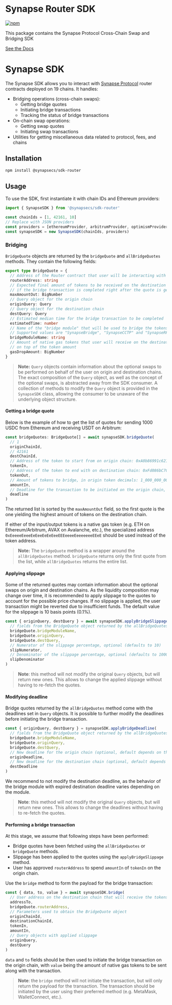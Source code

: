 # Synapse Router SDK

[![npm](https://img.shields.io/npm/v/%40synapsecns%2Fsdk-router?style=flat-square)](https://www.npmjs.com/package/@synapsecns/sdk-router)

This package contains the Synapse Protocol Cross-Chain Swap and Bridging SDK

[See the Docs](https://synapserouter.gitbook.io/bridge-sdk-2)

# Synapse SDK

The Synapse SDK allows you to interact with [Synapse Protocol](https://synapseprotocol.com/) router contracts deployed on 19 chains. It handles:

- Bridging operations (cross-chain swaps):
  - Getting bridge quotes
  - Initiating bridge transactions
  - Tracking the status of bridge transactions
- On-chain swap operations:
  - Getting swap quotes
  - Initiating swap transactions
- Utilities for getting miscellaneous data related to protocol, fees, and chains

## Installation

```bash
npm install @synapsecs/sdk-router
```

## Usage

To use the SDK, first instantiate it with chain IDs and Ethereum providers:

```ts
import { SynapseSDK } from '@synapsecs/sdk-router'

const chainIds = [1, 42161, 10]
// Replace with JSON providers
const providers = [ethereumProvider, arbitrumProvider, optimismProvider]
const synapseSDK = new SynapseSDK(chainIds, providers)
```

### Bridging

`BridgeQuote` objects are returned by the `bridgeQuote` and `allBridgeQuotes` methods. They contain the following fields:

```ts
export type BridgeQuote = {
  // Address of the Router contract that user will be interacting with
  routerAddress: string
  // Expected final amount of tokens to be received on the destination chain by the user,
  // if the bridge transaction is completed right after the quote is generated
  maxAmountOut: BigNumber
  // Query object for the origin chain
  originQuery: Query
  // Query object for the destination chain
  destQuery: Query
  // Estimated median time for the bridge transaction to be completed
  estimatedTime: number
  // Name of the "bridge module" that will be used to bridge the tokens.
  // Supported values are "SynapseBridge", "SynapseCCTP" and "SynapseRFQ"
  bridgeModuleName: string
  // Amount of native gas tokens that user will receive on the destination chain
  // on top of the token amount
  gasDropAmount: BigNumber
}
```

> **Note:** `Query` objects contain information about the optional swaps to be performed on behalf of the user on origin and destination chains. The exact composition of the `Query` object, as well as the concept of the optional swaps, is abstracted away from the SDK consumer.
> A collection of methods to modify the `Query` object is provided in the `SynapseSDK` class, allowing the consumer to be unaware of the underlying object structure.

#### Getting a bridge quote

Below is the example of how to get the list of quotes for sending 1000 USDC from Ethereum and receiving USDT on Arbitrum:

```ts
const bridgeQuotes: BridgeQuote[] = await synapseSDK.bridgeQuote(
  // 1
  originChainId,
  // 42161
  destChainId,
  // Address of the token to start from on origin chain: 0xA0b86991c6218b36c1d19D4a2e9Eb0cE3606eB48
  tokenIn,
  // Address of the token to end with on destination chain: 0xFd086bC7CD5C481DCC9C85ebE478A1C0b69FCbb9
  tokenOut,
  // Amount of tokens to bridge, in origin token decimals: 1_000_000_000
  amountIn,
  // Deadline for the transaction to be initiated on the origin chain, in seconds (optional)
  deadline
)
```

The returned list is sorted by the `maxAmountOut` field, so the first quote is the one yielding the highest amount of tokens on the destination chain.

If either of the input/output tokens is a native gas token (e.g. ETH on Ethereum/Arbitrum, AVAX on Avalanche, etc.), the specialized address `0xEeeeeEeeeEeEeeEeEeEeeEEEeeeeEeeeeeeeEEeE` should be used instead of the token address.

> **Note:** The `bridgeQuote` method is a wrapper around the `allBridgeQuotes` method. `bridgeQuote` returns only the first quote from the list, while `allBridgeQuotes` returns the entire list.

#### Applying slippage

Some of the returned quotes may contain information about the optional swaps on origin and destination chains. As the liquidity composition may change over time, it is recommended to apply slippage to the quotes to account for the possible price changes. If no slippage is applied, the user transaction might be reverted due to insufficient funds. The default value for the slippage is 10 basis points (0.1%).

```ts
const { originQuery, destQuery } = await synapseSDK.applyBridgeSlippage(
  // fields from the BridgeQuote object returned by the allBridgeQuotes method
  bridgeQuote.bridgeModuleName,
  bridgeQuote.originQuery,
  bridgeQuote.destQuery,
  // Numerator of the slippage percentage, optional (defaults to 10)
  slipNumerator,
  // Denominator of the slippage percentage, optional (defaults to 10000)
  slipDenominator
)
```

> **Note**: this method will not modify the original `Query` objects, but will return new ones. This allows to change the applied slippage without having to re-fetch the quotes.

#### Modifying deadline

Bridge quotes returned by the `allBridgeQuotes` method come with the deadlines set in `Query` objects. It is possible to further modify the deadlines before initiating the bridge transaction.

```ts
const { originQuery, destQuery } = synapseSDK.applyBridgeDeadline(
  // fields from the BridgeQuote object returned by the allBridgeQuotes method
  bridgeQuote.bridgeModuleName,
  bridgeQuote.originQuery,
  bridgeQuote.destQuery,
  // New deadline for the origin chain (optional, default depends on the bridge module)
  originDeadline,
  // New deadline for the destination chain (optional, default depends on the bridge module)
  destDeadline
)
```

We recommend to not modify the destination deadline, as the behavior of the bridge module with expired destination deadline varies depending on the module.

> **Note**: this method will not modify the original `Query` objects, but will return new ones. This allows to change the deadlines without having to re-fetch the quotes.

#### Performing a bridge transaction

At this stage, we assume that following steps have been performed:

- Bridge quotes have been fetched using the `allBridgeQuotes` or `bridgeQuote` methods.
- Slippage has been applied to the quotes using the `applyBridgeSlippage` method.
- User has approved `routerAddress` to spend `amountIn` of `tokenIn` on the origin chain.

Use the `bridge` method to form the payload for the bridge transaction:

```ts
const { data, to, value } = await synapseSDK.bridge(
  // User address on the destination chain that will receive the tokens
  addressTo,
  bridgeQuote.routerAddress,
  // Parameters used to obtain the BridgeQuote object
  originChainId,
  destinationChainId,
  tokenIn,
  amountIn,
  // Query objects with applied slippage
  originQuery,
  destQuery
)
```

`data` and `to` fields should be then used to initiate the bridge transaction on the origin chain, with `value` being the amount of native gas tokens to be sent along with the transaction.

> **Note**: the `bridge` method will not initiate the transaction, but will only return the payload for the transaction. The transaction should be initiated by the user using their preferred method (e.g. MetaMask, WalletConnect, etc.).
